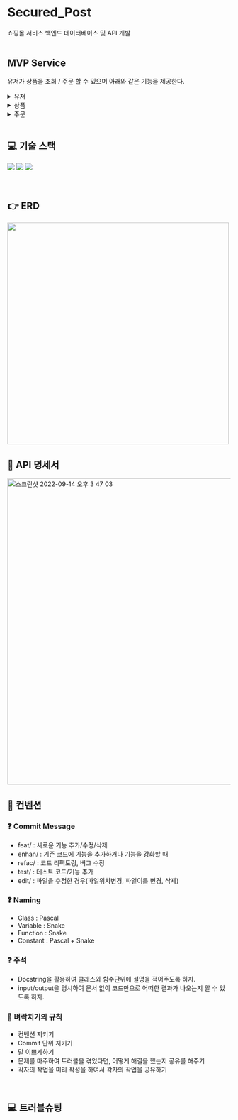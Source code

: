 # Secured_Post

쇼핑몰 서비스 백엔드 데이터베이스 및 API 개발
<br>
<br>

## MVP Service
유저가 상품을 조회 / 주문 할 수 있으며 아래와 같은 기능을 제공한다.

<details>
<summary> 유저 </summary>
    
    유저는 이용자, 관리자로 나누어져 있으며 
    회원가입/회원정보, 조회/회원정보수정/회원탈퇴/로그인/로그아웃 의 기능이 있음 
    
    - 정보 
        - 이름
        - 비밀번호
        - 배송지
        - 사용자 유형
            - 이용자
            - 관리자(is_admin)

</details>
    
<details>
<summary> 상품 </summary>
    
    관리자는 상품 등록/수정/삭제 권한이 있으며, 이용자는 조회만 가능함
    
    - 정보
        - 상품 이름
        - 설명
        - 상품 금액
        - 배송비
        - 재고
        - 판매 상태
        
</details>
    
<details>
<summary> 주문 </summary>
    
    이용자는 판매중인 상품을 주문할 수 있으며 주문내역의 조회/취소가 가능함
    
    관리자는 이용자의 주문을 조회/수정/삭제될 수 있음
    
    - 정보
        - 주문자
        - 상품
        - 상품 수량
        - 주문날짜
        - 주문상태

</details>
<br>

## 💻 기술 스택

<div style='flex'>
<img src="https://img.shields.io/badge/Python3.9.0-3776AB?style=for-the-badge&logo=Python&logoColor=white" >
<img src="https://img.shields.io/badge/Django-092E20?style=for-the-badge&logo=Django&logoColor=white">
<img src="https://img.shields.io/badge/Django REST framework-092E20?style=for-the-badge&logo=Django REST framework&logoColor=white">
</div>
<br>
<br>

## 👉 ERD
<img width="500" src="https://user-images.githubusercontent.com/104303285/190071938-610941e8-8acf-4aa0-8ead-62b27d98e4af.png" />
<br>

## 🙏 API 명세서
<img width="690" alt="스크린샷 2022-09-14 오후 3 47 03" src="https://user-images.githubusercontent.com/104303285/190225770-264af1a7-0257-44d7-83b2-1b1ad58f8dfe.png">



<br>

## 📌 컨벤션

### ❓ Commit Message

- feat/ : 새로운 기능 추가/수정/삭제
- enhan/ : 기존 코드에 기능을 추가하거나 기능을 강화할 때
- refac/ : 코드 리팩토링, 버그 수정
- test/ : 테스트 코드/기능 추가
- edit/ : 파일을 수정한 경우(파일위치변경, 파일이름 변경, 삭제)

### ❓ Naming

- Class : Pascal
- Variable : Snake
- Function : Snake
- Constant : Pascal + Snake

### ❓ 주석

- Docstring을 활용하여 클래스와 함수단위에 설명을 적어주도록 하자.
- input/output을 명시하여 문서 없이 코드만으로 어떠한 결과가 나오는지 알 수 있도록 하자.

### 🚷 벼락치기의 규칙

- 컨벤션 지키기
- Commit 단위 지키기
- 말 이쁘게하기
- 문제를 마주하여 트러블을 겪었다면, 어떻게 해결을 했는지 공유를 해주기
- 각자의 작업을 미리 작성을 하여서 각자의 작업을 공유하기
<br>

## 💻 트러블슈팅
